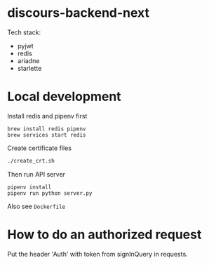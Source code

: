 # discours-backend-next

Tech stack:

 - pyjwt
 - redis
 - ariadne
 - starlette

# Local development

Install redis and pipenv first

```
brew install redis pipenv
brew services start redis
```

Create certificate files

```sh
./create_crt.sh
```

Then run API server

```
pipenv install
pipenv run python server.py
```

Also see `Dockerfile`

# How to do an authorized request 

Put the header 'Auth' with token from signInQuery in requests.